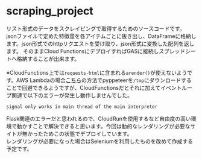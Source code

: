 # scraping_project
リスト形式のデータをスクレイピングで取得するためのソースコードです。<br>
jsonファイルで定めた特徴量を各アイテムごとに抜き出し、DataFrameに格納します。json形式でのhttpリクエストを受け取り、json形式に変換した配列を返します。
そのままCloud FunctionsにデプロイすればGASに接続しスプレッドシートへ格納することが出来ます。<br>
<br>
※CloudFunctions上では`requests-html`に含まれる`arender()`が使えないようです。AWS Lambdaの場合[こちら](https://medium.com/limehome-engineering/running-pyppeteer-on-aws-lambda-with-serverless-62313b3fe3e2)の方法でpyppeteerを`/tmp`にダウンロードすることで回避できるようですが、CloudFunctionsだとそれに加えてイベントループ関連で以下のエラーが発生し動作しませんでした。
```
signal only works in main thread of the main interpreter
```
Flask関連のエラーだと思われるので、CloudRunを使用するなど自由度の高い環境で動かすことで解決できると思います。今回は動的なレンダリングが必要なサイトが無かったためこの状態でデプロイしています。<br>
レンダリングが必要になった場合はSeleniumを利用したものを改めて作成する予定です。
